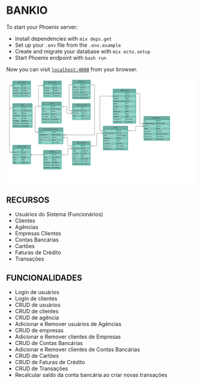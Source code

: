 # BANKIO

To start your Phoenix server:

  * Install dependencies with `mix deps.get`
  * Set up your `.env` file from the `.env.example`
  * Create and migrate your database with `mix ecto.setup`
  * Start Phoenix endpoint with `bash run`

Now you can visit [`localhost:4000`](http://localhost:4000) from your browser.

![db](https://github.com/qreidt/bankio/blob/main/docs/db.jpeg?raw=true)

RECURSOS
--------
* Usuários do Sistema (Funcionários)
* Clientes
* Agências
* Empresas Clientes
* Contas Bancárias
* Cartões
* Faturas de Crédito
* Transações

FUNCIONALIDADES
---------------
* Login de usuários
* Login de clientes
* CRUD de usuários
* CRUD de clientes
* CRUD de agência
* Adicionar e Remover usuários de Agências
* CRUD de empresas
* Adicionar e Remover clientes de Empresas
* CRUD de Contas Bancárias
* Adicionar e Remover clientes de Contas Bancárias
* CRUD de Cartões
* CRUD de Faturas de Crédito
* CRUD de Transações
* Recalcular saldo da conta bancária ao criar novas transações
